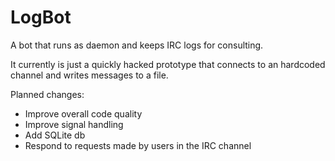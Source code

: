 LogBot
======

A bot that runs as daemon and keeps IRC logs for consulting.

It currently is just a quickly hacked prototype that connects to an hardcoded channel and writes messages to a file.

Planned changes:

 - Improve overall code quality
 - Improve signal handling
 - Add SQLite db
 - Respond to requests made by users in the IRC channel
